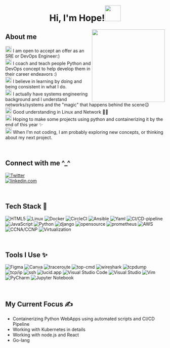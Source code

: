 <!--
**hope_davids** is a ✨ _special_ ✨ repository because its `README.md` (this file) appears on your GitHub profile.

Here are some ideas to get you started:

- 🔭 I’m currently working on ...
- 🌱 I’m currently learning more on... devOps tech stacks
- 👯 I’m looking to collaborate on ...
- 🤔 I’m look-ward to work in a role as a... devOps engineer 
- 💬 Ask me about ... 
- 📫 How to reach me: ...
- 😄 Pronouns: ...
- ⚡ Fun fact: ...
-->
<h1 align="center">Hi, I'm Hope!<img src="https://media.giphy.com/media/mGcNjsfWAjY5AEZNw6/giphy.gif" width="50"></h1>
<img align='right' src="https://acegif.com/wp-content/uploads/cat-typing-2.gif" width="230">

## About me
<img height="20" src="https://acegif.com/wp-content/uploads/2020/b72nv6/partyparrt-30.gif"> I am open to accept an offer as an SRE or DevOps Engineer:)<br>
<img height="20" src="https://acegif.com/wp-content/uploads/2020/b72nv6/partyparrt-30.gif"> I coach and teach people Python and DevOps concept to help develop them in their career endeavors :)<br>
<img height="20" src="https://acegif.com/wp-content/uploads/2020/b72nv6/partyparrt-30.gif"> I believe in learning by doing and being consistent in what I do. <br>
<img height="20" src="https://acegif.com/wp-content/uploads/2020/b72nv6/partyparrt-30.gif"> I actually have systems engineering background and I understand networks/systems and the "magic" that happens behind the scene😉<br>
<img height="20" src="https://acegif.com/wp-content/uploads/2020/b72nv6/partyparrt-30.gif"> Good understanding in Linux and Network 👩‍💻 <br>
<img height="20" src="https://acegif.com/wp-content/uploads/2020/b72nv6/partyparrt-30.gif"> Hoping to make some projects using python and containerizing it by the end of this year ✨<br>
<img height="20" src="https://acegif.com/wp-content/uploads/2020/b72nv6/partyparrt-30.gif"> When I'm not coding, I am probably exploring new concepts, or thinking about my next project. 

<br>

## Connect with me ^_^ 

[<img alt="Twitter" src="https://img.shields.io/badge/Twitter-1DA1F2?style=for-the-badge&logo=twitter&logoColor=white"/>](https://twitter.com/Cisco_Dynamite)  
[<img alt="linkedin.com" src="https://img.shields.io/badge/linkedin-0A0A0A?style=for-the-badge&logo=linkedin&logoColor=white"/>](https://www.linkedin.com/in/hope-davids-1aa004130/)

<br>

## Tech Stack 🚀
![HTML5](https://img.shields.io/badge/html5-%23E34F26.svg?style=for-the-badge&logo=html5&logoColor=white)
![Linux](https://img.shields.io/badge/linux-%231572B6.svg?style=for-the-badge&logo=linux&logoColor=white)
![Docker](https://img.shields.io/badge/docker-hotpink.svg?style=for-the-badge&logo=docker&logoColor=white)
![CircleCI](https://img.shields.io/badge/circleci-%23563D7C.svg?style=for-the-badge&logo=circleci&logoColor=white)
![Ansible](https://img.shields.io/badge/ansible-%2338B2AC.svg?style=for-the-badge&logo=ansible-css&logoColor=white)
![Yaml](https://img.shields.io/badge/yaml-%2338B2AC.svg?style=for-the-badge&logo=yaml-css&logoColor=white)
![CI/CD-pipeline](https://img.shields.io/badge/ci/cd-pipeline-%23ED8B00.svg?style=for-the-badge&logo=ci/cd-pipeline&logoColor=white)
![JavaScript](https://img.shields.io/badge/javascript-%23323330.svg?style=for-the-badge&logo=javascript&logoColor=%23F7DF1E)
![Python](https://img.shields.io/badge/python-3670A0?style=for-the-badge&logo=python&logoColor=ffdd54)
![django](https://img.shields.io/badge/django-%2307405e.svg?style=for-the-badge&logo=django&logoColor=white)
![opensource](https://img.shields.io/badge/opensource-%23150458.svg?style=for-the-badge&logo=opensource&logoColor=white)
![prometheus](https://img.shields.io/badge/prometheus-%23013243.svg?style=for-the-badge&logo=prometheus&logoColor=white)
![AWS](https://img.shields.io/badge/AWS-%23EE4C2C.svg?style=for-the-badge&logo=AWS&logoColor=white)
![CCNA/CCNP](https://img.shields.io/badge/ccna/ccnp-FCC624?style=for-the-badge&logo=ccna/ccnp&logoColor=black)
![Virtualization](https://img.shields.io/badge/virtualization-%23ED8B00.svg?style=for-the-badge&logo=virtualization&logoColor=white)

<br>

## Tools I Use ✨

![Figma](https://img.shields.io/badge/figma-%23F24E1E.svg?style=for-the-badge&logo=figma&logoColor=white)
![Canva](https://img.shields.io/badge/Canva-%2300C4CC.svg?style=for-the-badge&logo=Canva&logoColor=white)
![traceroute](https://img.shields.io/badge/tracroute-470137?style=for-the-badge&logo=traceroute%20XD&logoColor=#FF61F6)
![top-cmd](https://img.shields.io/badge/top-470137?style=for-the-badge&logo=top&logoColor=#FF61F6)
![wireshark](https://img.shields.io/badge/wireshark-470137?style=for-the-badge&logo=wireshark&logoColor=#FF61F6)
![tcpdump](https://img.shields.io/badge/tcpdump-470137?style=for-the-badge&logo=tcpdump&logoColor=#FF61F6)
![tcp/ip](https://img.shields.io/badge/tcp/ip-%23F24E1E.svg?style=for-the-badge&logo=tcp/ip&logoColor=white)
![ssh](https://img.shields.io/badge/ssh-%23F24E1E.svg?style=for-the-badge&logo=ssh&logoColor=white)
![lucid.app](https://img.shields.io/badge/lucid.app-%23F24E1E.svg?style=for-the-badge&logo=lucid.app&logoColor=white)
![Visual Studio Code](https://img.shields.io/badge/Visual%20Studio%20Code-0078d7.svg?style=for-the-badge&logo=visual-studio-code&logoColor=white)
![Visual Studio](https://img.shields.io/badge/Visual%20Studio-5C2D91.svg?style=for-the-badge&logo=visual-studio&logoColor=white)
![Vim](https://img.shields.io/badge/VIM-%2311AB00.svg?style=for-the-badge&logo=vim&logoColor=white)
![PyCharm](https://img.shields.io/badge/pycharm-143?style=for-the-badge&logo=pycharm&logoColor=black&color=black&labelColor=green)
![Jupyter Notebook](https://img.shields.io/badge/jupyter-%23FA0F00.svg?style=for-the-badge&logo=jupyter&logoColor=white)

<br>

## My Current Focus ✍️

- Containerizing Python WebApps using automated scripts and CI/CD Pipeline 
- Working with Kubernetes in details
- Working with node.js and React
- Go-lang



